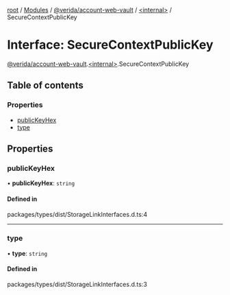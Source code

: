 [root](../README.md) / [Modules](../modules.md) / [@verida/account-web-vault](../modules/verida_account_web_vault.md) / [<internal\>](../modules/verida_account_web_vault._internal_.md) / SecureContextPublicKey

# Interface: SecureContextPublicKey

[@verida/account-web-vault](../modules/verida_account_web_vault.md).[<internal\>](../modules/verida_account_web_vault._internal_.md).SecureContextPublicKey

## Table of contents

### Properties

- [publicKeyHex](verida_account_web_vault._internal_.SecureContextPublicKey.md#publickeyhex)
- [type](verida_account_web_vault._internal_.SecureContextPublicKey.md#type)

## Properties

### publicKeyHex

• **publicKeyHex**: `string`

#### Defined in

packages/types/dist/StorageLinkInterfaces.d.ts:4

___

### type

• **type**: `string`

#### Defined in

packages/types/dist/StorageLinkInterfaces.d.ts:3
